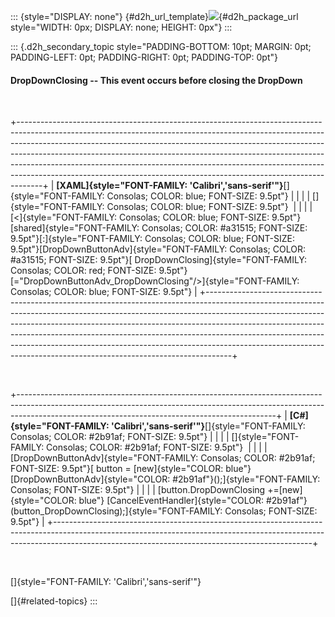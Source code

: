 ::: {style="DISPLAY: none"}
[](ms-xhelp:///?Id=d2h_url_template){#d2h_url_template}![](!package_url!){#d2h_package_url style="WIDTH: 0px; DISPLAY: none; HEIGHT: 0px"}
:::

::: {.d2h_secondary_topic style="PADDING-BOTTOM: 10pt; MARGIN: 0pt; PADDING-LEFT: 0pt; PADDING-RIGHT: 0pt; PADDING-TOP: 0pt"}
#### DropDownClosing -- This event occurs before closing the DropDown

 

+------------------------------------------------------------------------------------------------------------------------------------------------------------------------------------------------------------------------------------------------------------------------------------------------------------------------------------------------------------------------------------------------------------------------------------------------------------------------------------------+
| **[XAML]{style="FONT-FAMILY: 'Calibri','sans-serif'"}**[]{style="FONT-FAMILY: Consolas; COLOR: blue; FONT-SIZE: 9.5pt"}                                                                                                                                                                                                                                                                                                                                                                  |
|                                                                                                                                                                                                                                                                                                                                                                                                                                                                                          |
| []{style="FONT-FAMILY: Consolas; COLOR: blue; FONT-SIZE: 9.5pt"}                                                                                                                                                                                                                                                                                                                                                                                                                         |
|                                                                                                                                                                                                                                                                                                                                                                                                                                                                                          |
| [\<]{style="FONT-FAMILY: Consolas; COLOR: blue; FONT-SIZE: 9.5pt"}[shared]{style="FONT-FAMILY: Consolas; COLOR: #a31515; FONT-SIZE: 9.5pt"}[:]{style="FONT-FAMILY: Consolas; COLOR: blue; FONT-SIZE: 9.5pt"}[DropDownButtonAdv]{style="FONT-FAMILY: Consolas; COLOR: #a31515; FONT-SIZE: 9.5pt"}[ DropDownClosing]{style="FONT-FAMILY: Consolas; COLOR: red; FONT-SIZE: 9.5pt"}[=\"DropDownButtonAdv_DropDownClosing\"/\>]{style="FONT-FAMILY: Consolas; COLOR: blue; FONT-SIZE: 9.5pt"} |
+------------------------------------------------------------------------------------------------------------------------------------------------------------------------------------------------------------------------------------------------------------------------------------------------------------------------------------------------------------------------------------------------------------------------------------------------------------------------------------------+

 

+----------------------------------------------------------------------------------------------------------------------------------------------------------------------------------------------------------------------------+
| **[C#]{style="FONT-FAMILY: 'Calibri','sans-serif'"}**[]{style="FONT-FAMILY: Consolas; COLOR: #2b91af; FONT-SIZE: 9.5pt"}                                                                                                   |
|                                                                                                                                                                                                                            |
| []{style="FONT-FAMILY: Consolas; COLOR: #2b91af; FONT-SIZE: 9.5pt"}                                                                                                                                                        |
|                                                                                                                                                                                                                            |
| [DropDownButtonAdv]{style="FONT-FAMILY: Consolas; COLOR: #2b91af; FONT-SIZE: 9.5pt"}[ button = [new]{style="COLOR: blue"} [DropDownButtonAdv]{style="COLOR: #2b91af"}();]{style="FONT-FAMILY: Consolas; FONT-SIZE: 9.5pt"} |
|                                                                                                                                                                                                                            |
| [button.DropDownClosing +=[new]{style="COLOR: blue"} [CancelEventHandler]{style="COLOR: #2b91af"}(button_DropDownClosing);]{style="FONT-FAMILY: Consolas; FONT-SIZE: 9.5pt"}                                               |
+----------------------------------------------------------------------------------------------------------------------------------------------------------------------------------------------------------------------------+

 

[]{style="FONT-FAMILY: 'Calibri','sans-serif'"} 

[]{#related-topics}
:::
